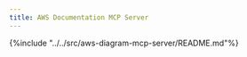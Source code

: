 ```yaml
---
title: AWS Documentation MCP Server
---
```


{%include "../../src/aws-diagram-mcp-server/README.md"%}
